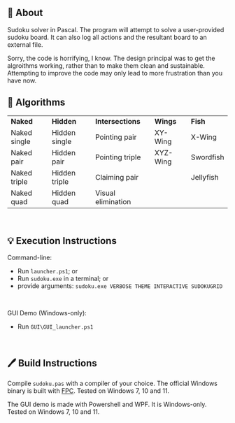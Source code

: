 ## 📍 About
Sudoku solver in Pascal. The program will attempt to solve a user-provided sudoku board. It can also log all actions and the resultant board to an external file.

Sorry, the code is horrifying, I know. The design principal was to get the algroithms working, rather than to make them clean and sustainable. Attempting to improve the code may only lead to more frustration than you have now.
<br>

## 🧪 Algorithms
<table>
  <tr>
    <td><b>Naked</b></td>
    <td><b>Hidden</b></td>
    <td><b>Intersections</b></td>
    <td><b>Wings</b></td>
    <td><b>Fish</b></td>
  </tr>
  <tr>
    <td>Naked single</td>
    <td>Hidden single</td>
    <td>Pointing pair</td>
    <td>XY-Wing</td>
    <td>X-Wing</td>
  </tr>
  <tr>
    <td>Naked pair</td>
    <td>Hidden pair</td>
    <td>Pointing triple</td>
    <td>XYZ-Wing</td>
    <td>Swordfish</td>
  </tr>
  <tr>
    <td>Naked triple</td>
    <td>Hidden triple</td>
    <td>Claiming pair</td>
    <td></td>
    <td>Jellyfish</td>
  </tr>
  <tr>
    <td>Naked quad</td>
    <td>Hidden quad</td>
    <td>Visual elimination</td>
    <td></td>
    <td></td>
  </tr>
</table>
<br>

## 💡 Execution Instructions
Command-line:
* Run `launcher.ps1`; or
* Run `sudoku.exe` in a terminal; or
* provide arguments: `sudoku.exe VERBOSE THEME INTERACTIVE SUDOKUGRID`
<br>

GUI Demo (Windows-only):
* Run `GUI\GUI_launcher.ps1`
<br>

## 🖊️ Build Instructions
Compile `sudoku.pas` with a compiler of your choice. The official Windows binary is built with [FPC](https://www.freepascal.org/). Tested on Windows 7, 10 and 11.

The GUI demo is made with Powershell and WPF. It is Windows-only. Tested on Windows 7, 10 and 11.
